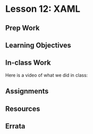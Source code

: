 # Lesson 12: XAML
## Prep Work

## Learning Objectives

## In-class Work
Here is a video of what we did in class:

## Assignments

## Resources

## Errata
